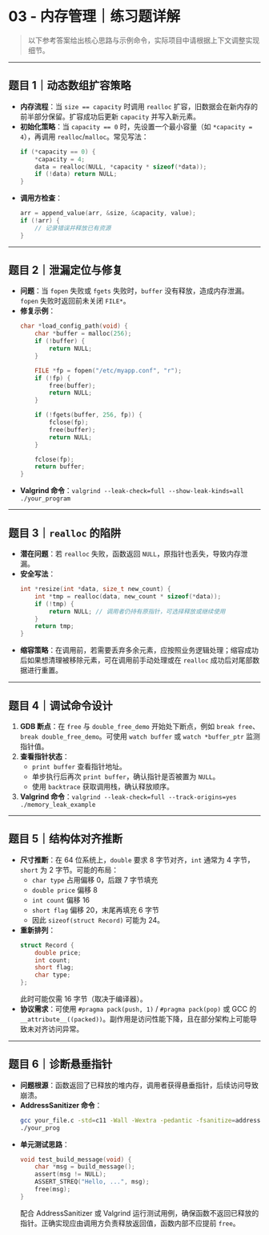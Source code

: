 # 03 - 内存管理｜练习题详解

> 以下参考答案给出核心思路与示例命令，实际项目中请根据上下文调整实现细节。

---

## 题目 1｜动态数组扩容策略

- **内存流程**：当 `size == capacity` 时调用 `realloc` 扩容，旧数据会在新内存的前半部分保留。扩容成功后更新 `capacity` 并写入新元素。
- **初始化策略**：当 `capacity == 0` 时，先设置一个最小容量（如 `*capacity = 4`），再调用 `realloc`/`malloc`。常见写法：
  ```c
  if (*capacity == 0) {
      *capacity = 4;
      data = realloc(NULL, *capacity * sizeof(*data));
      if (!data) return NULL;
  }
  ```
- **调用方检查**：
  ```c
  arr = append_value(arr, &size, &capacity, value);
  if (!arr) {
      // 记录错误并释放已有资源
  }
  ```

---

## 题目 2｜泄漏定位与修复

- **问题**：当 `fopen` 失败或 `fgets` 失败时，`buffer` 没有释放，造成内存泄漏。`fopen` 失败时返回前未关闭 `FILE*`。
- **修复示例**：
  ```c
  char *load_config_path(void) {
      char *buffer = malloc(256);
      if (!buffer) {
          return NULL;
      }

      FILE *fp = fopen("/etc/myapp.conf", "r");
      if (!fp) {
          free(buffer);
          return NULL;
      }

      if (!fgets(buffer, 256, fp)) {
          fclose(fp);
          free(buffer);
          return NULL;
      }

      fclose(fp);
      return buffer;
  }
  ```
- **Valgrind 命令**：`valgrind --leak-check=full --show-leak-kinds=all ./your_program`

---

## 题目 3｜`realloc` 的陷阱

- **潜在问题**：若 `realloc` 失败，函数返回 `NULL`，原指针也丢失，导致内存泄漏。
- **安全写法**：
  ```c
  int *resize(int *data, size_t new_count) {
      int *tmp = realloc(data, new_count * sizeof(*data));
      if (!tmp) {
          return NULL; // 调用者仍持有原指针，可选择释放或继续使用
      }
      return tmp;
  }
  ```
- **缩容策略**：在调用前，若需要丢弃多余元素，应按照业务逻辑处理；缩容成功后如果想清理被移除元素，可在调用前手动处理或在 `realloc` 成功后对尾部数据进行重置。

---

## 题目 4｜调试命令设计

1. **GDB 断点**：在 `free` 与 `double_free_demo` 开始处下断点，例如 `break free`、`break double_free_demo`。可使用 `watch buffer` 或 `watch *buffer_ptr` 监测指针值。
2. **查看指针状态**：
   - `print buffer` 查看指针地址。
   - 单步执行后再次 `print buffer`，确认指针是否被置为 `NULL`。
   - 使用 `backtrace` 获取调用栈，确认释放顺序。
3. **Valgrind 命令**：`valgrind --leak-check=full --track-origins=yes ./memory_leak_example`

---

## 题目 5｜结构体对齐推断

- **尺寸推断**：在 64 位系统上，`double` 要求 8 字节对齐，`int` 通常为 4 字节，`short` 为 2 字节。可能的布局：
  - `char type` 占用偏移 0，后跟 7 字节填充
  - `double price` 偏移 8
  - `int count` 偏移 16
  - `short flag` 偏移 20，末尾再填充 6 字节
  - 因此 `sizeof(struct Record)` 可能为 24。
- **重新排列**：
  ```c
  struct Record {
      double price;
      int count;
      short flag;
      char type;
  };
  ```
  此时可能仅需 16 字节（取决于编译器）。
- **协议需求**：可使用 `#pragma pack(push, 1)` / `#pragma pack(pop)` 或 GCC 的 `__attribute__((packed))`。副作用是访问性能下降，且在部分架构上可能导致未对齐访问异常。

---

## 题目 6｜诊断悬垂指针

- **问题根源**：函数返回了已释放的堆内存，调用者获得悬垂指针，后续访问导致崩溃。
- **AddressSanitizer 命令**：
  ```bash
  gcc your_file.c -std=c11 -Wall -Wextra -pedantic -fsanitize=address -g -o your_prog
  ./your_prog
  ```
- **单元测试思路**：
  ```c
  void test_build_message(void) {
      char *msg = build_message();
      assert(msg != NULL);
      ASSERT_STREQ("Hello, ...", msg);
      free(msg);
  }
  ```
  配合 AddressSanitizer 或 Valgrind 运行测试用例，确保函数不返回已释放的指针。正确实现应由调用方负责释放返回值，函数内部不应提前 `free`。
